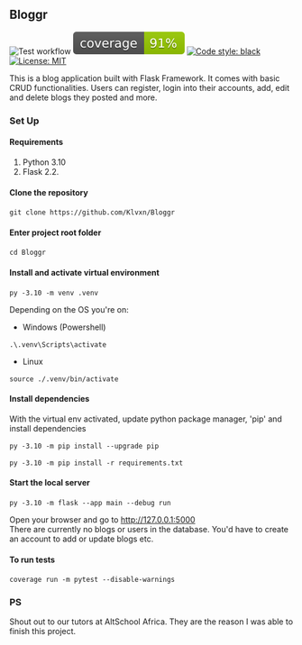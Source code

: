 ## Bloggr

![Test workflow](https://github.com/klvxn/Bloggr/actions/workflows/workflow.yml/badge.svg)
![Coverage ](/coverage.svg)
[![Code style: black](https://img.shields.io/badge/code%20style-black-000000.svg)](https://github.com/psf/black)
[![License: MIT](https://img.shields.io/badge/License-MIT-yellow.svg)](https://opensource.org/licenses/MIT)

This is a blog application built with Flask Framework.
It comes with basic CRUD functionalities.
Users can register, login into their accounts, add, edit and delete blogs they posted and more.

### Set Up
#### Requirements
1. Python 3.10
2. Flask 2.2.

#### Clone the repository
```
git clone https://github.com/Klvxn/Bloggr
```

#### Enter project root folder
```
cd Bloggr
```
#### Install and activate virtual environment
```
py -3.10 -m venv .venv
```
Depending on the OS you're on:
- Windows (Powershell)
```
.\.venv\Scripts\activate
```
- Linux
```
source ./.venv/bin/activate
```

#### Install dependencies
With the virtual env activated, update python package manager, 'pip' and install dependencies
```
py -3.10 -m pip install --upgrade pip
```
```
py -3.10 -m pip install -r requirements.txt
```

#### Start the local server
```
py -3.10 -m flask --app main --debug run
```

Open your browser and go to http://127.0.0.1:5000 <br>
There are currently no blogs or users in the database. You'd have to create an account to add or update blogs etc.

#### To run tests
```
coverage run -m pytest --disable-warnings
```

### PS
Shout out to our tutors at AltSchool Africa. They are the reason I was able to finish this project.
